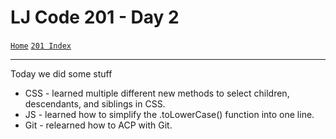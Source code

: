 # LJ Code 201 - Day 2
<a href="../README.md">`Home`</a>
<a href="201_README.md">`201 Index`</a>
<hr>

Today we did some stuff
- CSS - learned multiple different new methods to select children, descendants, and siblings in CSS.
- JS - learned how to simplify the .toLowerCase() function into one line.
- Git - relearned how to ACP with Git.
